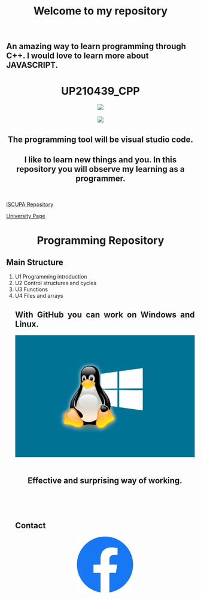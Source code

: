 <h1>  <div align= "center"> Welcome to my repository</h1>
<br>
<h2>An amazing way to learn programming through C++. I would love to learn more about JAVASCRIPT.</h2>
<div align=center>
<h1>UP210439_CPP</h1>
<div>
<img src="/imagenes/c++.jpg" width="600">
<p align="center">
<img src="/imagenes/logop.webp" width="400">
<h2>The programming tool will be visual studio code.</h2>
<div>
<p>
<h2>I like to learn new things and you.
  In this repository you will observe my learning as a programmer.</h2>
<div align= "justify">
<br>
<p>
<a href="https://github.com/UPA-ISC/ProgramacionCpp"> ISCUPA Repository</a>
</p>
<a href="https://upa.edu.mx/"> University Page</a>
<div>
<a/>
<p/>
<div align= center>
  <h1>Programming Repository</h1>
<div align= "justify">
<h2>Main Structure</h2>
<div>
<ol>
<div align= "justify">
<li>U1 Programming introduction</li>
<li>U2 Control structures and cycles</li>
<li>U3 Functions</li>
<li>U4 Files and arrays</li>
<p/>
  <h2>With GitHub you can work on Windows and Linux.</h2>
<p> <div align= "center">
<img src="/imagenes/liwi.jpg" width="600">
<div>
<div align = center>
<br>
  <h2>Effective and surprising way of working.</h2>
<div>
<br>
<p>
<div align= "justify">
<br>
  <h2>Contact</h2>
<div>
<p>
<div align="center">
<a href="https://www.facebook.com/carmen.viramontes.71/about_details">
<img src="/imagenes/fc.png" width="150">
<a/>


